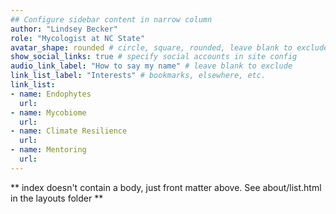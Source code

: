 ```yaml
---
## Configure sidebar content in narrow column
author: "Lindsey Becker"
role: "Mycologist at NC State"
avatar_shape: rounded # circle, square, rounded, leave blank to exclude
show_social_links: true # specify social accounts in site config
audio_link_label: "How to say my name" # leave blank to exclude
link_list_label: "Interests" # bookmarks, elsewhere, etc.
link_list:
- name: Endophytes
  url: 
- name: Mycobiome
  url: 
- name: Climate Resilience 
  url: 
- name: Mentoring 
  url: 
---
```


** index doesn't contain a body, just front matter above.
See about/list.html in the layouts folder **